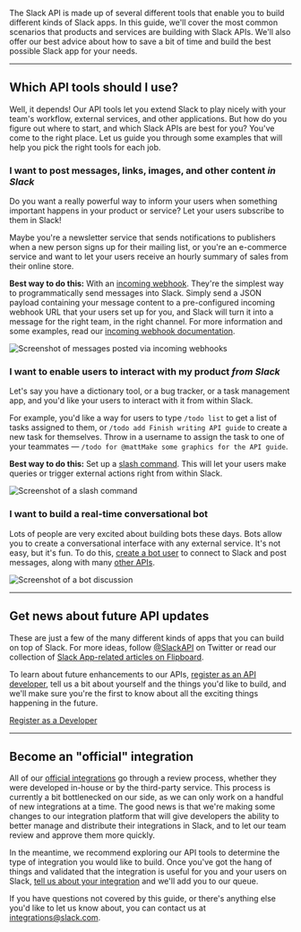 
The Slack API is made up of several different tools that enable you to build different kinds of Slack apps. In this guide, we'll cover the most common scenarios that products and services are building with Slack APIs. We'll also offer our best advice about how to save a bit of time and build the best possible Slack app for your needs.

---

## Which API tools should I use?

Well, it depends! Our API tools let you extend Slack to play nicely with your team's workflow, external services, and other applications. But how do you figure out where to start, and which Slack APIs are best for you? You've come to the right place. Let us guide you through some examples that will help you pick the right tools for each job.



### I want to post messages, links, images, and other content _in Slack_

Do you want a really powerful way to inform your users when something important happens in your product or service? Let your users subscribe to them in Slack! 

Maybe you're a newsletter service that sends notifications to publishers when a new person signs up for their mailing list, or you're an e-commerce service and want to let your users receive an hourly summary of sales from their online store.

**Best way to do this:** With an [incoming webhook](/incoming-webhooks). They're the simplest way to programmatically send messages into Slack. Simply send a JSON payload containing your message content to a pre-configured incoming webhook URL that your users set up for you, and Slack will turn it into a message for the right team, in the right channel. For more information and some examples, read our [incoming webhook documentation](/incoming-webhooks).

![Screenshot of messages posted via incoming webhooks](/img/api/guide_incoming_webhook.png)

### I want to enable users to interact with my product _from Slack_

Let's say you have a dictionary tool, or a bug tracker, or a task management app, and you'd like your users to interact with it from within Slack. 

For example, you'd like a way for users to type `/todo list` to get a list of tasks assigned to them, or `/todo add Finish writing API guide` to create a new task for themselves. Throw in a username to assign the task to one of your teammates — `/todo for @mattMake some graphics for the API guide`.

**Best way to do this:** Set up a [slash command](/slash-commands). This will let your users make queries or trigger external actions right from within Slack.

![Screenshot of a slash command](/img/api/guide_slash_command.png)

### I want to build a real-time conversational bot

Lots of people are very excited about building bots these days. Bots allow you to create a conversational interface with any external service. It's not easy, but it's fun. To do this, [create a bot user](/bot-users) to connect to Slack and post messages, along with many [other APIs](/bot-users#method_list).

![Screenshot of a bot discussion](/img/api/guide_bot_user.png)

---

## Get news about future API updates

These are just a few of the many different kinds of apps that you can build on top of Slack. For more ideas, follow [@SlackAPI](https://twitter.com/slackapi) on Twitter or read our collection of [Slack App-related articles on Flipboard](https://flipboard.com/@slackapi/several-people-are-coding%E2%80%A6-ktn2udc3y).

To learn about future enhancements to our APIs, [register as an API developer](https://api.slack.com/register), tell us a bit about yourself and the things you'd like to build, and we'll make sure you're the first to know about all the exciting things happening in the future.

<a href="https://api.slack.com/register" class="btn">Register as a Developer</a>

---

## Become an "official" integration

All of our [official integrations](https://slack.com/integrations) go through a review process, whether they were developed in-house or by the third-party service. This process is currently a bit bottlenecked on our side, as we can only work on a handful of new integrations at a time. The good news is that we're making some changes to our integration platform that will give developers the ability to better manage and distribute their integrations in Slack, and to let our team review and approve them more quickly.

In the meantime, we recommend exploring our API tools to determine the type of integration you would like to build. Once you've got the hang of things and validated that the integration is useful for you and your users on Slack, [tell us about your integration](https://slackhq.typeform.com/to/kOHQvo) and we'll add you to our queue.

If you have questions not covered by this guide, or there's anything else you'd like to let us know about, you can contact us at [integrations@slack.com](mailto:integrations@slack.com).

